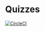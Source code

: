 # Quizzes

[![CircleCI](https://circleci.com/gh/Mbojanow/Quizzes/tree/master.svg?style=svg)](https://circleci.com/gh/Mbojanow/Quizzes/tree/master)